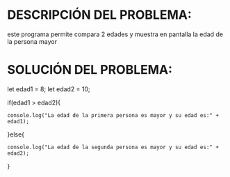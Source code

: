 # DESCRIPCIÓN DEL PROBLEMA:
este programa permite compara 2 edades  y muestra en pantalla la edad de la persona mayor


# SOLUCIÓN DEL PROBLEMA:
let edad1 = 8;
let edad2 = 10;


if(edad1 > edad2){

    console.log("La edad de la primera persona es mayor y su edad es:" + edad1);
}else{
    
    console.log("La edad de la segunda persona es mayor y su edad es:" + edad2);
}